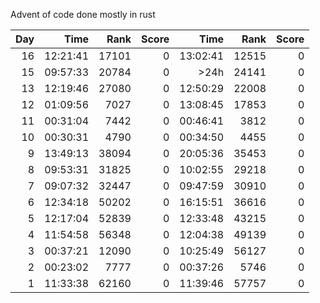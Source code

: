 Advent of code done mostly in rust

|Day   |    Time |  Rank | Score   |    Time  | Rank  |Score|
|---:|---:|---:|---:|---:|---:|---:|
|16   |12:21:41  |17101      |0   |13:02:41  |12515      |0|
|15   |09:57:33  |20784      |0       |>24h  |24141      |0|
|13   |12:19:46  |27080      |0   |12:50:29  |22008      |0|
|12   |01:09:56   |7027      |0   |13:08:45  |17853      |0|
|11   |00:31:04  | 7442      |0   |00:46:41  | 3812      |0|
|10   |00:30:31  | 4790      |0   |00:34:50  | 4455      |0|
| 9   |13:49:13  |38094      |0   |20:05:36  |35453      |0|
| 8   |09:53:31  |31825      |0   |10:02:55  |29218      |0|
| 7   |09:07:32  |32447      |0   |09:47:59  |30910      |0|
| 6   |12:34:18  |50202      |0   |16:15:51  |36616      |0|
| 5   |12:17:04  |52839      |0   |12:33:48  |43215      |0|
| 4   |11:54:58  |56348      |0   |12:04:38  |49139      |0|
| 3   |00:37:21  |12090      |0   |10:25:49  |56127      |0|
| 2   |00:23:02  | 7777      |0   |00:37:26  | 5746      |0|
| 1   |11:33:38  |62160      |0   |11:39:46  |57757      |0|
